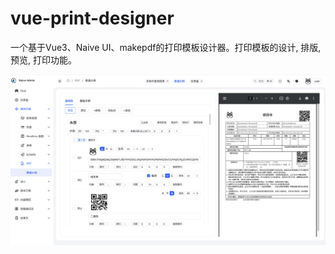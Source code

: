 # vue-print-designer
一个基于Vue3、Naive UI、makepdf的打印模板设计器。打印模板的设计, 排版, 预览, 打印功能。

![report.png](https://raw.githubusercontent.com/WangSunio/img/main/images/pdf.png)

